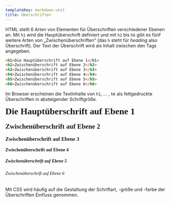 ```yaml
---
templateKey: markdown-unit
title: Überschriften
---
```


HTML stellt 6 Arten von Elementen für Überschriften verschiedener Ebenen
an. Mit `h1` wird die Hauptüberschrift definiert und mit `h2` bis `h6`
gibt es fünf weitere Arten von „Zwischenüberschriften“ (das `h` steht
für _heading_ also Überschrift). Der Text der Überschrift wird als
Inhalt zwischen den Tags angegeben.

```html
<h1>Die Hauptüberschrift auf Ebene 1</h1>
<h2>Zwischenüberschrift auf Ebene 2</h2>
<h3>Zwischenüberschrift auf Ebene 3</h3>
<h4>Zwischenüberschrift auf Ebene 4</h4>
<h5>Zwischenüberschrift auf Ebene 5</h5>
<h6>Zwischenüberschrift auf Ebene 6</h6>
```

Im Browser erscheinen die Textinhalte von `h1`, ... , `h6` als
fettgedruckte Überschriften in absteigender Schriftgröße.

<h1 style="font-family: serif; margin-top: 4px;">Die Hauptüberschrift auf Ebene 1</h1>
<h2 style="font-family: serif; margin-top: 4px;">Zwischenüberschrift auf Ebene 2</h2>
<h3 style="font-family: serif; margin-top: 4px;">Zwischenüberschrift auf Ebene 3</h3>
<h4 style="font-family: serif; margin-top: 4px;">Zwischenüberschrift auf Ebene 4</h4>
<h5 style="font-family: serif; margin-top: 4px;">Zwischenüberschrift auf Ebene 5</h5>
<h6 style="font-family: serif; margin-top: 4px;">Zwischenüberschrift auf Ebene 6</h6>

Mit CSS wird häufig auf die Gestaltung der Schriftart, -größe und -farbe der
Überschriften Einfluss genommen.
